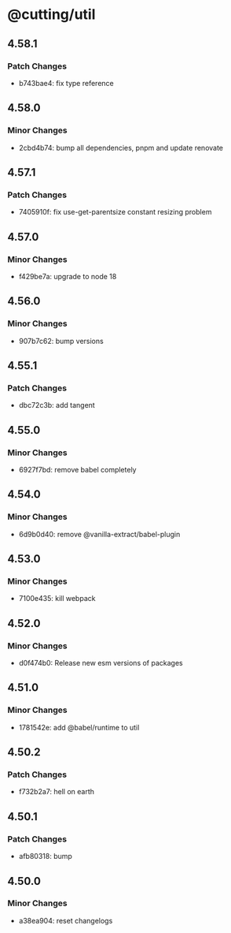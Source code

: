 # @cutting/util

## 4.58.1

### Patch Changes

- b743bae4: fix type reference

## 4.58.0

### Minor Changes

- 2cbd4b74: bump all dependencies, pnpm and update renovate

## 4.57.1

### Patch Changes

- 7405910f: fix use-get-parentsize constant resizing problem

## 4.57.0

### Minor Changes

- f429be7a: upgrade to node 18

## 4.56.0

### Minor Changes

- 907b7c62: bump versions

## 4.55.1

### Patch Changes

- dbc72c3b: add tangent

## 4.55.0

### Minor Changes

- 6927f7bd: remove babel completely

## 4.54.0

### Minor Changes

- 6d9b0d40: remove @vanilla-extract/babel-plugin

## 4.53.0

### Minor Changes

- 7100e435: kill webpack

## 4.52.0

### Minor Changes

- d0f474b0: Release new esm versions of packages

## 4.51.0

### Minor Changes

- 1781542e: add @babel/runtime to util

## 4.50.2

### Patch Changes

- f732b2a7: hell on earth

## 4.50.1

### Patch Changes

- afb80318: bump

## 4.50.0

### Minor Changes

- a38ea904: reset changelogs
